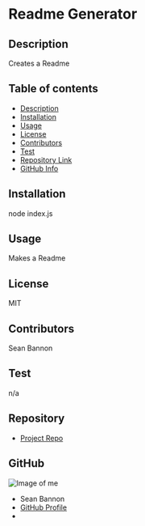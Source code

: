 
# **Readme Generator**

## Description 
Creates a Readme
## Table of contents
- [Description](#Description)
- [Installation](#Installation)
- [Usage](#Usage)
- [License](#License)
- [Contributors](#Contributors)
- [Test](#Test)
- [Repository Link](#Repository)
- [GitHub Info](#GitHub) 

## Installation
node index.js

## Usage
Makes a Readme

## License
MIT

## Contributors
Sean Bannon

## Test
n/a

## Repository
- [Project Repo](https://github.com/seannbannon/readmegenerator)

## GitHub
![Image of me](https://avatars.githubusercontent.com/u/74569408?v=4)
- Sean Bannon
- [GitHub Profile](https://github.com/seannbannon)
- <null>
